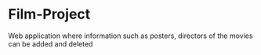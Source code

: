 # Film-Project
Web application where information such as posters, directors of the movies can be added and deleted
